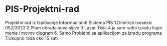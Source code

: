 # PIS-Projektni-rad
Projektni rad iz  Ispitivanje Informacionih Sistema PIS
1.Dimitrije Ivosevic 052/2022 
2.Plum obrada suve sljive
3.Lazar Tisic
4.ja sam radio izradu login menia i movov diegram
6. Samo Problemi sa aplikacijom za izradu programa  
7.Ukupno rada oko 15 sati
